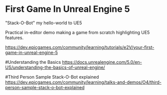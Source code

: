 # First Game In Unreal Engine 5 

"Stack-O-Bot" my hello-world to UE5

Practical in-editor demo making a game from scratch highlighting UE5 features.

https://dev.epicgames.com/community/learning/tutorials/e2V/your-first-game-in-unreal-engine-5

#Understanding the Basics
https://docs.unrealengine.com/5.0/en-US/understanding-the-basics-of-unreal-engine/

#Third Person Sample Stack-O-Bot explained
https://dev.epicgames.com/community/learning/talks-and-demos/O4/third-person-sample-stack-o-bot-explained